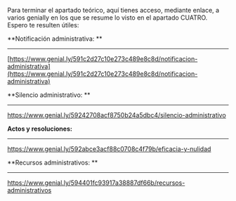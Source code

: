 Para terminar el apartado teórico, aquí tienes acceso, mediante enlace, a varios genially en los que se resume lo visto en el apartado CUATRO. Espero te resulten útiles: 

**Notificación administrativa: **

---

[https://www.genial.ly/591c2d27c10e273c489e8c8d/notificacion-administrativa](https://www.genial.ly/591c2d27c10e273c489e8c8d/notificacion-administrativa)



**Silencio administrativo: **

---

https://www.genial.ly/59242708acf8750b24a5dbc4/silencio-administrativo



**Actos y resoluciones:**

---

https://www.genial.ly/592abce3acf88c0708c4f79b/eficacia-y-nulidad



**Recursos administrativos: **

---

https://www.genial.ly/594401fc93917a38887df66b/recursos-administrativos





